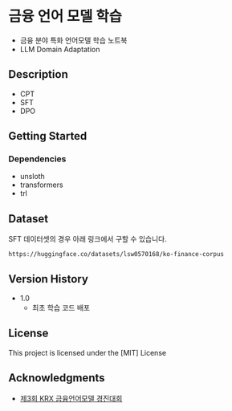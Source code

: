 # 금융 언어 모델 학습
- 금융 분야 특화 언어모델 학습 노트북
- LLM Domain Adaptation

## Description
- CPT
- SFT
- DPO

## Getting Started

### Dependencies

* unsloth
* transformers
* trl


## Dataset

SFT 데이터셋의 경우 아래 링크에서 구할 수 있습니다.
```
https://huggingface.co/datasets/lsw0570168/ko-finance-corpus
```

## Version History

* 1.0
  * 최초 학습 코드 배포

## License

This project is licensed under the [MIT] License

## Acknowledgments
* [제3회 KRX 금융언어모델 경진대회](https://krxbench.koscom.co.kr/home/main)